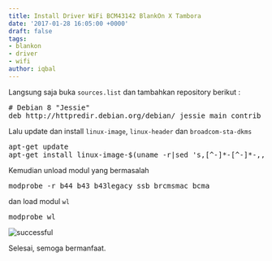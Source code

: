 ```yaml
---
title: Install Driver WiFi BCM43142 BlankOn X Tambora
date: '2017-01-28 16:05:00 +0000'
draft: false
tags:
- blankon
- driver
- wifi
author: iqbal
---
```


Langsung saja buka `sources.list` dan tambahkan repository berikut :

<pre>
# Debian 8 "Jessie"
deb http://httpredir.debian.org/debian/ jessie main contrib non-free
</pre>

Lalu update dan install `linux-image`, `linux-header` dan `broadcom-sta-dkms`

<pre>
apt-get update
apt-get install linux-image-$(uname -r|sed 's,[^-]*-[^-]*-,,') linux-headers-$(uname -r|sed 's,[^-]*-[^-]*-,,') broadcom-sta-dkms
</pre>

Kemudian unload modul yang bermasalah

<pre>
modprobe -r b44 b43 b43legacy ssb brcmsmac bcma
</pre>

dan load modul `wl`

<pre>
modprobe wl
</pre>

![successful](https://earth-id-jkt-1.bal.web.id/assets/gambar/2017/wlan.png)

Selesai, semoga bermanfaat.
